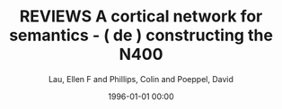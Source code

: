 ---
layout: post
title: REVIEWS A cortical network for semantics  - ( de ) constructing the N400

date: 1996-01-01 00:00
author: Lau, Ellen F and Phillips, Colin and Poeppel, David
link: https://doi.org/10.1038/nrn2532

year: 2008
---